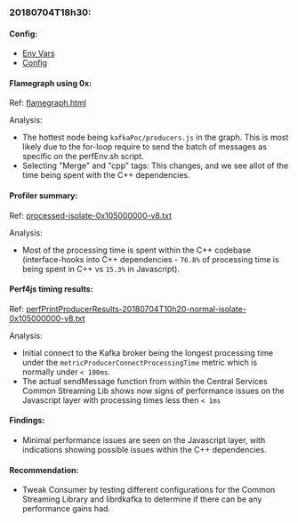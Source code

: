 ### 20180704T18h30:

#### Config:

- [Env Vars](./perfEnv.sh)
- [Config](./config.json)

#### Flamegraph using 0x:
Ref: [flamegraph.html](./flamegraph.html)

Analysis:
- The hottest node being `kafkaPoc/producers.js` in the graph. This is most likely due to the for-loop require to send the batch of messages as specific on the perfEnv.sh script.
- Selecting "Merge" and "cpp" tags: This changes, and we see allot of the time being spent with the C++ dependencies.

#### Profiler summary: 
Ref: [processed-isolate-0x105000000-v8.txt](./processed-isolate-0x105000000-v8.txt)

Analysis:
- Most of the processing time is spent within the C++ codebase (interface-hooks into C++ dependencies - `76.8%` of processing time is being spent in C++ vs `15.3%` in Javascript).

#### Perf4js timing results: 
Ref: [perfPrintProducerResults-20180704T10h20-normal-isolate-0x105000000-v8.txt](./perfPrintProducerResults-20180704T10h20-normal-isolate-0x105000000-v8.txt)

Analysis:
- Initial connect to the Kafka broker being the longest processing time under the `metricProducerConnectProcessingTime` metric which is normally under `< 100ms`.
- The actual sendMessage function from within the Central Services Common Streaming Lib shows now signs of performance issues on the Javascript layer with processing times less then `< 1ms`

#### Findings:
- Minimal performance issues are seen on the Javascript layer, with indications showing possible issues within the C++ dependencies.

#### Recommendation:
- Tweak Consumer by testing different configurations for the Common Streaming Library and librdkafka to determine if there can be any performance gains had.
